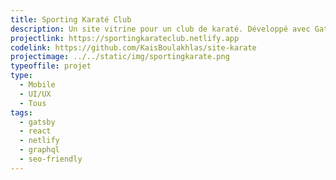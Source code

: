 ```yaml
---
title: Sporting Karaté Club
description: Un site vitrine pour un club de karaté. Développé avec Gatsby JS.
projectlink: https://sportingkarateclub.netlify.app
codelink: https://github.com/KaisBoulakhlas/site-karate
projectimage: ../../static/img/sportingkarate.png
typeoffile: projet
type:
  - Mobile
  - UI/UX
  - Tous
tags:
  - gatsby
  - react
  - netlify
  - graphql
  - seo-friendly
---
```


